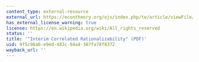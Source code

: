 ```yaml
---
content_type: external-resource
external_url: https://econtheory.org/ojs/index.php/te/article/viewFile/20070015/1059/47
has_external_license_warning: true
license: https://en.wikipedia.org/wiki/All_rights_reserved
status: ''
title: '"Interim Correlated Rationalizability" (PDF)'
uid: 9f5c98a6-e9ed-483c-94a4-387fa78f8372
wayback_url: ''
---
```

